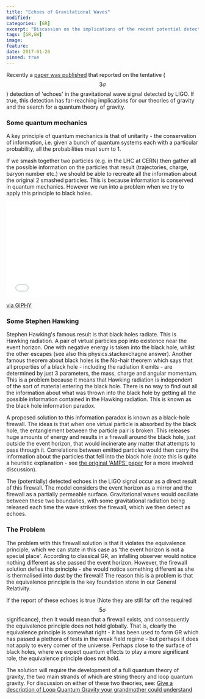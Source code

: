 ```yaml
---
title: "Echoes of Gravitational Waves"
modified:
categories: [GR]
excerpt: "Discussion on the implications of the recent potential detections of echoes in the LIGO GW signal"
tags: [GR,GW]
image:
feature:
date: 2017-01-26
pinned: true
---
```


Recently a [paper was published](https://arxiv.org/abs/1612.00266) that reported on the tentative ($$3 \sigma$$) detection of 'echoes' in the gravitational wave signal detected by LIGO. If true, this detection has far-reaching implications for our theories of gravity and the search for a quantum theory of gravity.

### Some quantum mechanics
A key principle of quantum mechanics is that of unitarity - the conservation of information, i.e. given a bunch of quantum systems each with a particular probability, all the probabilities must sum to 1.

If we smash together two particles (e.g. in the LHC at CERN) then gather all the possible information on the particles that result (trajectories, charge, baryon number etc.) we should be able to recreate all the information about the original 2 smashed particles. This is because information is conserved in quantum mechanics. However we run into a problem when we try to apply this principle to black holes.

<iframe src="//giphy.com/embed/bJUs5tf7JnktO" width="480" height="249" frameBorder="0" class="giphy-embed" allowFullScreen></iframe><p><a href="http://giphy.com/gifs/particles-bJUs5tf7JnktO">via GIPHY</a></p>

### Some Stephen Hawking

Stephen Hawking's famous result is that black holes radiate. This is Hawking radiation. A pair of virtual particles pop into existence near the event horizon. One with negative energy is taken into the black hole, whilst the other escapes (see also this physics.stackexchagne answer). Another famous theorem about black holes is the No-hair theorem which says that all properties of a black hole - including the radiation it emits - are determined by just 3 parameters, the mass, charge and angular momentum. This is a problem because it means that Hawking radiation is independent of the sort of material entering the black hole. There is no way to find out all the information about what was thrown into the black hole by getting all the possible information contained in the Hawking radiation. This is known as the black hole information paradox.

A proposed solution to this information paradox is known as a black-hole firewall. The ideas is that when one virtual particle is absorbed by the black hole, the entanglement between the particle pair is broken. This releases huge amounts of energy and results in a firewall around the black hole, just outside the event horizon, that would incinerate any matter that attempts to pass through it. Correlations between emitted particles would then carry the information about the particles that fell into the black hole (note this is quite a heuristic explanation - see [the original 'AMPS' paper](http://link.springer.com/article/10.1007%2FJHEP02%282013%29062) for a more involved discussion).

The (potentially) detected echoes in the LIGO signal occur as a direct result of this firewall. The model considers the event horizon as a mirror and the firewall as a partially permeable surface. Gravitational waves would oscillate between these two boundaries, with some gravitational radiation being released each time the wave strikes the firewall, which we then detect as echoes.


### The Problem

The problem with this firewall solution is that it violates the equivalence principle, which we can state in this case as 'the event horizon is not a special place'. According to classical GR, an infalling observer would notice nothing different as she passed the event horizon. However, the firewall solution defies this principle - she would notice something different as she is thermalised into dust by the firewall! The reason this is a problem is that the equivalence principle is the key foundation stone in our General Relativity.

If the report of these echoes is true (Note they are still far off the required $$ 5 \sigma$$ significance), then it would mean that a firewall exists, and consequently the equivalence principle does not hold globally. That is, clearly the equivalence principle is somewhat right - it has been used to form GR which has passed a plethora of tests in the weak field regime - but perhaps it does not apply to every corner of the universe. Perhaps close to the surface of black holes, where we expect quantum effects to play a more significant role, the equivalence principle does not hold.

The solution will require the development of a full quantum theory of gravity, the two main strands of which are string theory and loop quantum gravity. For discussion on either of these two theories, see: [Give a description of Loop Quantum Gravity your grandmother could understand](http://physics.stackexchange.com/questions/2407/give-a-description-of-loop-quantum-gravity-your-grandmother-could-understand)
